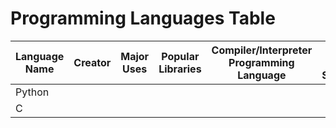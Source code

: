 # Programming Languages Table

| Language Name | Creator | Major Uses | Popular Libraries | Compiler/Interpreter Programming Language | Jobs and Salaries | 
| ------------- | ------- | ---------- | ----------------- | ----------------------------------------- | ----------------- |
| Python |  |  |  |  |  |
| C |  |  |  |  |  |
